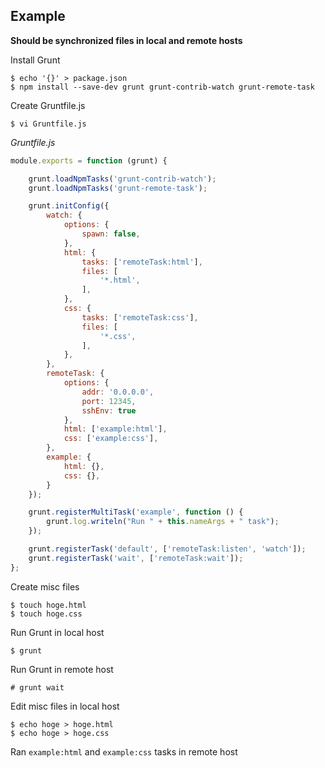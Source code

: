 
## Example

**Should be synchronized files in local and remote hosts**

Install Grunt

```console
$ echo '{}' > package.json
$ npm install --save-dev grunt grunt-contrib-watch grunt-remote-task
```

Create Gruntfile.js

```console
$ vi Gruntfile.js
```

*Gruntfile.js*

```js
module.exports = function (grunt) {

    grunt.loadNpmTasks('grunt-contrib-watch');
    grunt.loadNpmTasks('grunt-remote-task');

    grunt.initConfig({
        watch: {
            options: {
                spawn: false,
            },
            html: {
                tasks: ['remoteTask:html'],
                files: [
                    '*.html',
                ],
            },
            css: {
                tasks: ['remoteTask:css'],
                files: [
                    '*.css',
                ],
            },
        },
        remoteTask: {
            options: {
                addr: '0.0.0.0',
                port: 12345,
                sshEnv: true
            },
            html: ['example:html'],
            css: ['example:css'],
        },
        example: {
            html: {},
            css: {},
        }
    });

    grunt.registerMultiTask('example', function () {
        grunt.log.writeln("Run " + this.nameArgs + " task");
    });

    grunt.registerTask('default', ['remoteTask:listen', 'watch']);
    grunt.registerTask('wait', ['remoteTask:wait']);
};
```

Create misc files

```console
$ touch hoge.html
$ touch hoge.css
```

Run Grunt in local host

```console
$ grunt
```

Run Grunt in remote host

```console
# grunt wait
```

Edit misc files in local host

```console
$ echo hoge > hoge.html
$ echo hoge > hoge.css
```

Ran `example:html` and `example:css` tasks in remote host
